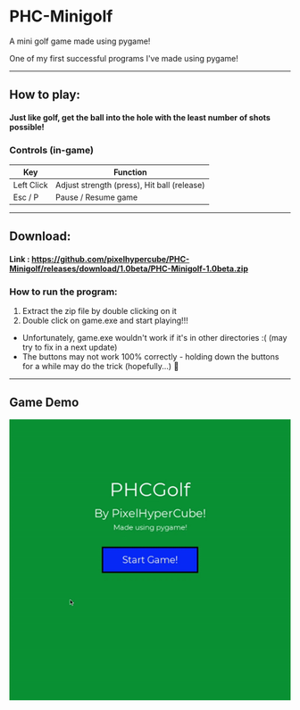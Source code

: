 # PHC-Minigolf
A mini golf game made using pygame!

One of my first successful programs I've made using pygame!

---
## How to play:
#### Just like golf, get the ball into the hole with the least number of shots possible!

### Controls (in-game)
| Key  | Function |
| --- | --- |
| Left Click | Adjust strength (press), Hit ball (release) |
| Esc / P | Pause / Resume game |
---
## Download:
#### Link : https://github.com/pixelhypercube/PHC-Minigolf/releases/download/1.0beta/PHC-Minigolf-1.0beta.zip
### How to run the program:
1. Extract the zip file by double clicking on it
2. Double click on game.exe and start playing!!!

- Unfortunately, game.exe wouldn't work if it's in other directories :( (may try to fix in a next update)
- The buttons may not work 100% correctly - holding down the buttons for a while may do the trick (hopefully...) 🤞
---

## Game Demo
![](./demoImg.gif)
